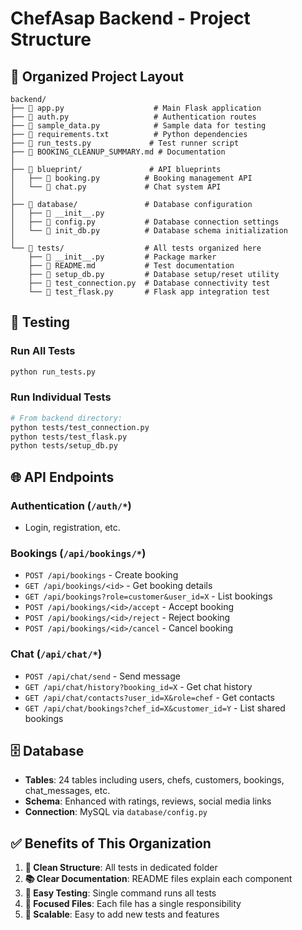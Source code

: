 # ChefAsap Backend - Project Structure

## 📁 Organized Project Layout

```
backend/
├── 📄 app.py                    # Main Flask application
├── 📄 auth.py                   # Authentication routes  
├── 📄 sample_data.py            # Sample data for testing
├── 📄 requirements.txt          # Python dependencies
├── 📄 run_tests.py             # Test runner script
├── 📄 BOOKING_CLEANUP_SUMMARY.md # Documentation
│
├── 📁 blueprint/               # API blueprints
│   ├── 📄 booking.py          # Booking management API
│   └── 📄 chat.py             # Chat system API
│
├── 📁 database/               # Database configuration
│   ├── 📄 __init__.py
│   ├── 📄 config.py           # Database connection settings
│   └── 📄 init_db.py          # Database schema initialization
│
└── 📁 tests/                  # All tests organized here
    ├── 📄 __init__.py         # Package marker
    ├── 📄 README.md           # Test documentation
    ├── 📄 setup_db.py         # Database setup/reset utility
    ├── 📄 test_connection.py  # Database connectivity test
    └── 📄 test_flask.py       # Flask app integration test
```

## 🧪 Testing

### Run All Tests
```bash
python run_tests.py
```

### Run Individual Tests
```bash
# From backend directory:
python tests/test_connection.py
python tests/test_flask.py
python tests/setup_db.py
```

## 🌐 API Endpoints

### Authentication (`/auth/*`)
- Login, registration, etc.

### Bookings (`/api/bookings/*`)
- `POST /api/bookings` - Create booking
- `GET /api/bookings/<id>` - Get booking details
- `GET /api/bookings?role=customer&user_id=X` - List bookings
- `POST /api/bookings/<id>/accept` - Accept booking
- `POST /api/bookings/<id>/reject` - Reject booking
- `POST /api/bookings/<id>/cancel` - Cancel booking

### Chat (`/api/chat/*`)
- `POST /api/chat/send` - Send message
- `GET /api/chat/history?booking_id=X` - Get chat history
- `GET /api/chat/contacts?user_id=X&role=chef` - Get contacts
- `GET /api/chat/bookings?chef_id=X&customer_id=Y` - List shared bookings

## 🗄️ Database

- **Tables**: 24 tables including users, chefs, customers, bookings, chat_messages, etc.
- **Schema**: Enhanced with ratings, reviews, social media links
- **Connection**: MySQL via `database/config.py`

## ✅ Benefits of This Organization

1. **🧹 Clean Structure**: All tests in dedicated folder
2. **📚 Clear Documentation**: README files explain each component  
3. **🔧 Easy Testing**: Single command runs all tests
4. **🎯 Focused Files**: Each file has a single responsibility
5. **🚀 Scalable**: Easy to add new tests and features